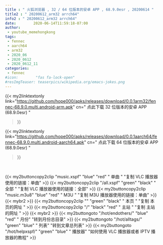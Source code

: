 ```yaml
---
title : " 火狐浏览器 , 32 / 64 位版本的安卓 APP , 68.9.0esr , 20200614 "
title2 : " 20200612_arm32 arrch64"
info2 : " 20200612_arm32 arrch64"
date:        2020-06-14T11:59:18-07:00
author:
 - youtube_memehongkong
tags:
 - fennec
 - aarch64
 - arm32
 - 2020_06
 - 2020_0612
 - 2020_0612_11
categories:
 - fennec
#icon:        "fas fa-lock-open"
#resImgTeaser: teaserpics/wikipedia.org/emacs-jokes.png
---
```


{{< my2linktextonly link="https://github.com/hope000/apks/releases/download/0.0.1arm32/fennec-68.9.0.multi.android-arm.apk"
cn=" 点此下载 32 位版本的安卓 APP (68.9.0esr) "
>}}

{{< my2linktextonly link="https://github.com/hope000/apks/releases/download/0.0.1aarch64/fennec-68.9.0.multi.android-aarch64.apk"
cn=" 点此下载 64 位版本的安卓 APP (68.9.0esr) "
>}}

<br>

{{< my2buttoncopy2clip "music.xspf"        "blue"   "red"    " 单曲 "  "复制 VLC 播放器使用的链接：单曲" >}} {{< my2buttoncopy2clip "/all.xspf"         "green"  "black"  " 全部 "  "复制 VLC 播放器使用的链接：全部" >}} {{< my2buttoncopy2clip "music.m3u8"        "blue"   "red"    " M3U  "    "复制 M3U 播放器使用的链接：单曲" >}} {{< mybr2 >}} {{< my2buttoncopy2clip ""                  "green"  "black"  " 本页 "    "复制 本页的网址 " >}} {{< my2buttoncopy2clip "/"                 "black"  "red"    " 主站 "    "复制 主站的网址 " >}} {{< mybr2 >}} {{< my2buttongoto      "/hot/endothers/"   "blue"   "red"    " 月份"   "转到月份总目录" >}} {{< my2buttongoto      "/hot/alltags/"     "green"  "blue"   " 列表"   "转到文章总列表" >}} {{< my2buttongoto      "/hot/helpxspf/"    "green"  "blue"   " 播放器" "如何使用 VLC 播放器或者 IPTV 播放器的教程" >}} 
